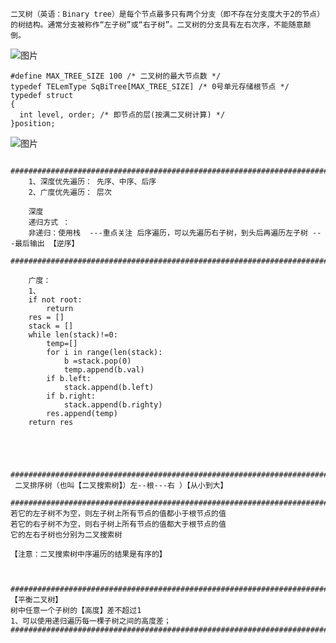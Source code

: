     二叉树（英语：Binary tree）是每个节点最多只有两个分支（即不存在分支度大于2的节点）的树结构。通常分支被称作“左子树”或“右子树”。二叉树的分支具有左右次序，不能随意颠倒。
    
![图片](https://user-images.githubusercontent.com/38878365/184310716-8b2ff209-9983-4c5f-8e88-46df4c3f94a9.png)

    #define MAX_TREE_SIZE 100 /* 二叉树的最大节点数 */
    typedef TELemType SqBiTree[MAX_TREE_SIZE] /* 0号单元存储根节点 */
    typedef struct
    {
      int level, order; /* 即节点的层(按满二叉树计算) */
    }position;

![图片](https://user-images.githubusercontent.com/38878365/184310902-86d3f4b1-7a09-40ae-8cbf-2839fb0e0266.png)

        ########################################################################################
        1、深度优先遍历： 先序、中序、后序
        2、广度优先遍历： 层次
        
        深度
        递归方式 ：
        非递归：使用栈  ---重点关注 后序遍历，可以先遍历右子树，到头后再遍历左子树 ---最后输出 【逆序】
        ########################################################################################
        
        广度：
        1、
        if not root:
            return
        res = []
        stack = []
        while len(stack)!=0:
            temp=[]
            for i in range(len(stack):
                b =stack.pop(0)
                temp.append(b.val)
            if b.left:
                stack.append(b.left)
            if b.right:
                stack.append(b.righty)
            res.append(temp)
        return res
          
     
     
     
     ########################################################################################
     二叉排序树（也叫【二叉搜索树】）左--根---右 ）【从小到大】
     ########################################################################################
    若它的左子树不为空，则左子树上所有节点的值都小于根节点的值
    若它的右子树不为空，则右子树上所有节点的值都大于根节点的值
    它的左右子树也分别为二叉搜索树

    【注意：二叉搜索树中序遍历的结果是有序的】
     
     
     
    ########################################################################################
    【平衡二叉树】
    树中任意一个子树的【高度】差不超过1
    1、可以使用递归遍历每一棵子树之间的高度差；
    ########################################################################################
     
     
     
     
     
               
